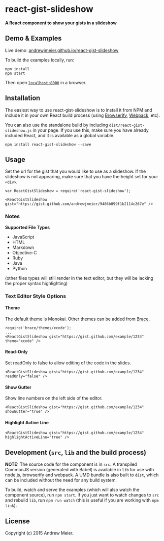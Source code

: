 # react-gist-slideshow

__A React component to show your gists in a slideshow__


## Demo & Examples

Live demo: [andrewjmeier.github.io/react-gist-slideshow](http://andrewjmeier.github.io/react-gist-slideshow/)

To build the examples locally, run:

```
npm install
npm start
```

Then open [`localhost:8000`](http://localhost:8000) in a browser.


## Installation

The easiest way to use react-gist-slideshow is to install it from NPM and include it in your own React build process (using [Browserify](http://browserify.org), [Webpack](http://webpack.github.io/), etc).

You can also use the standalone build by including `dist/react-gist-slideshow.js` in your page. If you use this, make sure you have already included React, and it is available as a global variable.

```
npm install react-gist-slideshow --save
```


## Usage

Set the url for the gist that you would like to use as a slideshow. If the slideshow is not appearing, make sure that you have the height set for your `<div>`.  

```
var ReactGistSlideshow = require('react-gist-slideshow');

<ReactGistSlideshow gist="https://gist.github.com/andrewjmeier/9486b899f1b2114c267e" />
```

### Notes

__Supported File Types__

* JavaScript
* HTML
* Markdown
* Objective-C
* Ruby
* Java
* Python

(other files types will still render in the text editor, but they will be lacking the proper syntax highlighting)

### Text Editor Style Options

#### Theme

The default theme is Monokai. Other themes can be added from [Brace](https://github.com/thlorenz/brace/tree/master/theme).  

```
require('brace/themes/xcode');
...
<ReactGistSlideshow gist="https://gist.github.com/example/1234" theme="xcode" />
```

#### Read-Only

Set readOnly to false to allow editing of the code in the slides. 

```
<ReactGistSlideshow gist="https://gist.github.com/example/1234" readOnly="false" />
```

#### Show Gutter

Show line numbers on the left side of the editor. 

```
<ReactGistSlideshow gist="https://gist.github.com/example/1234" showGutter="true" />
```

#### Highlight Active Line

```
<ReactGistSlideshow gist="https://gist.github.com/example/1234" highlightActiveLine="true" />
```


## Development (`src`, `lib` and the build process)

**NOTE:** The source code for the component is in `src`. A transpiled CommonJS version (generated with Babel) is available in `lib` for use with node.js, browserify and webpack. A UMD bundle is also built to `dist`, which can be included without the need for any build system.

To build, watch and serve the examples (which will also watch the component source), run `npm start`. If you just want to watch changes to `src` and rebuild `lib`, run `npm run watch` (this is useful if you are working with `npm link`).

## License

Copyright (c) 2015 Andrew Meier.

